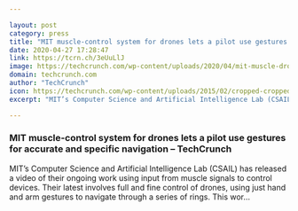 ```yaml
---

layout: post
category: press
title: "MIT muscle-control system for drones lets a pilot use gestures for accurate and specific navigation"
date: 2020-04-27 17:28:47
link: https://tcrn.ch/3eUuLlJ
image: https://techcrunch.com/wp-content/uploads/2020/04/mit-muscle-drone.gif?w=719
domain: techcrunch.com
author: "TechCrunch"
icon: https://techcrunch.com/wp-content/uploads/2015/02/cropped-cropped-favicon-gradient.png?w=180
excerpt: "MIT’s Computer Science and Artificial Intelligence Lab (CSAIL) has released a video of their ongoing work using input from muscle signals to control devices. Their latest involves full and fine control of drones, using just hand and arm gestures to navigate through a series of rings. This wor…"

---
```


### MIT muscle-control system for drones lets a pilot use gestures for accurate and specific navigation – TechCrunch

MIT’s Computer Science and Artificial Intelligence Lab (CSAIL) has released a video of their ongoing work using input from muscle signals to control devices. Their latest involves full and fine control of drones, using just hand and arm gestures to navigate through a series of rings. This wor…